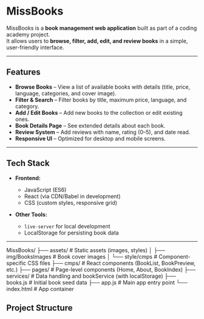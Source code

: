 # MissBooks

MissBooks is a **book management web application** built as part of a coding academy project.  
It allows users to **browse, filter, add, edit, and review books** in a simple, user-friendly interface.

---

## Features

- **Browse Books** – View a list of available books with details (title, price, language, categories, and cover image).
- **Filter & Search** – Filter books by title, maximum price, language, and category.
- **Add / Edit Books** – Add new books to the collection or edit existing ones.
- **Book Details Page** – See extended details about each book.
- **Review System** – Add reviews with name, rating (0–5), and date read.
- **Responsive UI** – Optimized for desktop and mobile screens.

---

## Tech Stack

- **Frontend:**  
  - JavaScript (ES6)  
  - React (via CDN/Babel in development)  
  - CSS (custom styles, responsive grid)  

- **Other Tools:**  
  - `live-server` for local development  
  - LocalStorage for persisting book data

---

MissBooks/
├── assets/ # Static assets (images, styles)
│ ├── img/BooksImages # Book cover images
│ └── style/cmps # Component-specific CSS files
├── cmps/ # React components (BookList, BookPreview, etc.)
├── pages/ # Page-level components (Home, About, BookIndex)
├── services/ # Data handling and bookService (with localStorage)
├── books.js # Initial book seed data
├── app.js # Main app entry point
└── index.html # App container

## Project Structure

